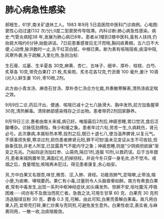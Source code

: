 # 肺心病急性感染

郝根生，61岁,南关矿退休工人。1983 年9月 5日县医院中医科门诊病例。心电图:窦性心动过速(132 次/分);Ⅱ度二型窦房传导阻滞。内科诊断:肺心病急性感染。病史:气管炎病程38 年,发展为肺心病已8年。患者从1楼到2楼中医科,虽有人扶持,仍抬肩大喘约6分钟,始能讲话。7日前患重感冒后无汗而喘,胸闷痰黄稠，五六日不大便,心动悸,脉洪数时一止,舌干红苔白腻，中根已黄。断为素有咳喘宿疾,痰湿中阻,风寒外袭,失于疏解,入里化热,急则治标:

生石膏、瓜蒌、生半夏各 30克,麻黄、杏仁、五味子、细辛、厚朴、桂枝、白芍、炙草各 10克,带壳白果打 21 枚,炙紫苑、炙冬花各12克,竹沥膏 100 毫升,姜汁 10滴(对入),鲜生姜 10片,枣10枚,2剂。

此方由小青龙汤、麻杏石甘汤、厚朴杏仁汤合方化裁,共奏散寒解表,清热涤痰定喘之效。

9月9日二诊,药后汗出、便通、咳喘已减十之七八脉滑大、胸中发热,前方加鱼腥草 30克,清热解毒。清除肺部感染残存之诊出物。患者带药2剂回家静养。

9月19日三诊,惠者由南关来城,病已好。唯服最后2剂后,神疲思睡,胃口觉流,食后泛酸嘈杂。诊脉弦劲搏指，殊少和缓之象。患者年过六旬,劳苦一生,久病耗伤，肾元必亏。此次暴病,本属标热本寒,投剂之后,既已十退七八,便当温养脾肾,以复元气。不慎事烦失察,寒凉过剂,损伤患者脾肾元阳,罪不可恕!虽未见变证从生不可收拾,但脉象弦劲,非老人所宜,已显露真气不能内守之象；神疲思睡,则是“少阴病但欲寐”渐变之先兆。乃拟四逆汤加红参、山萸肉,隔日1剂,连服 10剂,以救药误。后于当年腊月,患者来城购置年货,满面红光,扔掉拐杖。并说今冬只穿一身毛衣,亦不觉冷。戒烟之后，食量增加,咳喘再未犯过。得见患者康复,余心始安。

另,方中白果又名银杏,味甘,微苦、涩,入肺、肾经。功能敛肺气,定喘嗽,止带浊,缩小便,为痰嗽、哮喘要药。果仁有小毒,过量则令人头脑昏晕如醉。南方有煮食白果者,常有中毒发生,出现一系列中枢神经症状,如头痛发热、惊厥不安,呕吐腹泻,呼吸困难······间亦有不及救治而死亡者。急救之法,可用生甘草 60 克、白果壳 30 克煎汤送服绿豆粉 30 克、麝香 0.3 克,可解。由此可知,白果壳善解白果毒。故凡用白果入药,宜带壳打碎,果仁炒黄与壳同煎,可避免发生意外。白果性收涩,表实者,与麻黄同用，一散一收,治痰喘极效。